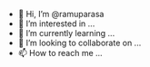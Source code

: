 - 👋 Hi, I’m @ramuparasa
- 👀 I’m interested in ...
- 🌱 I’m currently learning ...
- 💞️ I’m looking to collaborate on ...
- 📫 How to reach me ...

<!---
ramuparasa/ramuparasa is a ✨ special ✨ repository because its `README.md` (this file) appears on your GitHub profile.
You can click the Preview link to take a look at your changes.
--->
